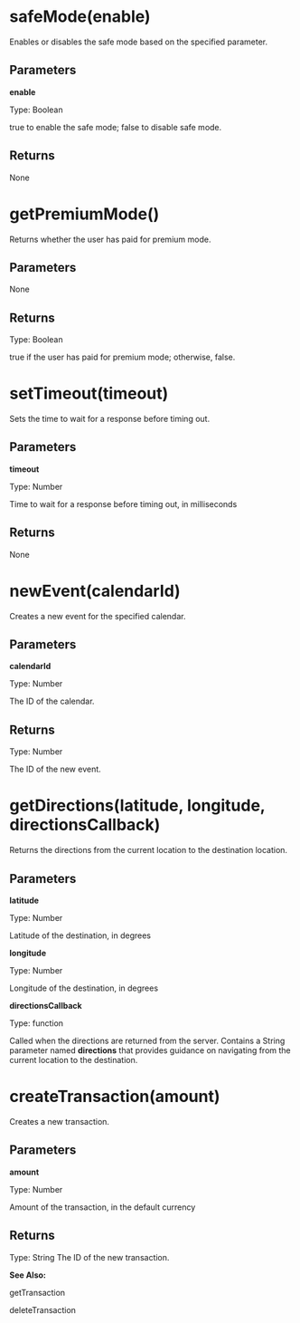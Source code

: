 # safeMode(enable)
Enables or disables the safe mode based on the specified parameter.
## Parameters
**enable**

Type: Boolean

true to enable the safe mode; false to disable safe mode.
## Returns
None

# getPremiumMode()
Returns whether the user has paid for premium mode.
## Parameters
None
## Returns
Type: Boolean

true if the user has paid for premium mode; otherwise, false.

# setTimeout(timeout)
Sets the time to wait for a response before timing out.
## Parameters
**timeout**

Type: Number

Time to wait for a response before timing out, in milliseconds
## Returns
None

# newEvent(calendarId)
Creates a new event for the specified calendar. 
## Parameters
**calendarId**

Type: Number

The ID of the calendar.
## Returns
Type: Number

The ID of the new event.

# getDirections(latitude, longitude, directionsCallback)
Returns the directions from the current location to the destination location.
## Parameters
**latitude**

Type: Number

Latitude of the destination, in degrees

**longitude**

Type: Number

Longitude of the destination, in degrees

**directionsCallback**

Type: function

Called when the directions are returned from the server. Contains a String parameter
named **directions** that provides guidance on navigating from the current location to the destination.

# createTransaction(amount)
Creates a new transaction.
## Parameters
**amount**

Type: Number

Amount of the transaction, in the default currency
## Returns
Type: String
The ID of the new transaction.

**See Also:**

getTransaction

deleteTransaction
